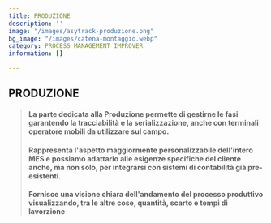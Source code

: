```yaml
---
title: PRODUZIONE
description: ''
image: "/images/asytrack-produzione.png"
bg_image: "/images/catena-montaggio.webp"
category: PROCESS MANAGEMENT IMPROVER
information: []

---
```

## PRODUZIONE

> #### La parte dedicata alla Produzione permette di gestirne le fasi garantendo la tracciabilità e la serializzazione, anche con terminali operatore mobili da utilizzare sul campo.
>
> #### Rappresenta l'aspetto maggiormente personalizzabile dell'intero MES e possiamo adattarlo alle esigenze specifiche del cliente anche, ma non solo, per integrarsi con sistemi di contabilità già pre-esistenti.
>
> #### Fornisce una visione chiara dell'andamento del processo produttivo visualizzando, tra le altre cose, quantità, scarto e tempi di lavorzione